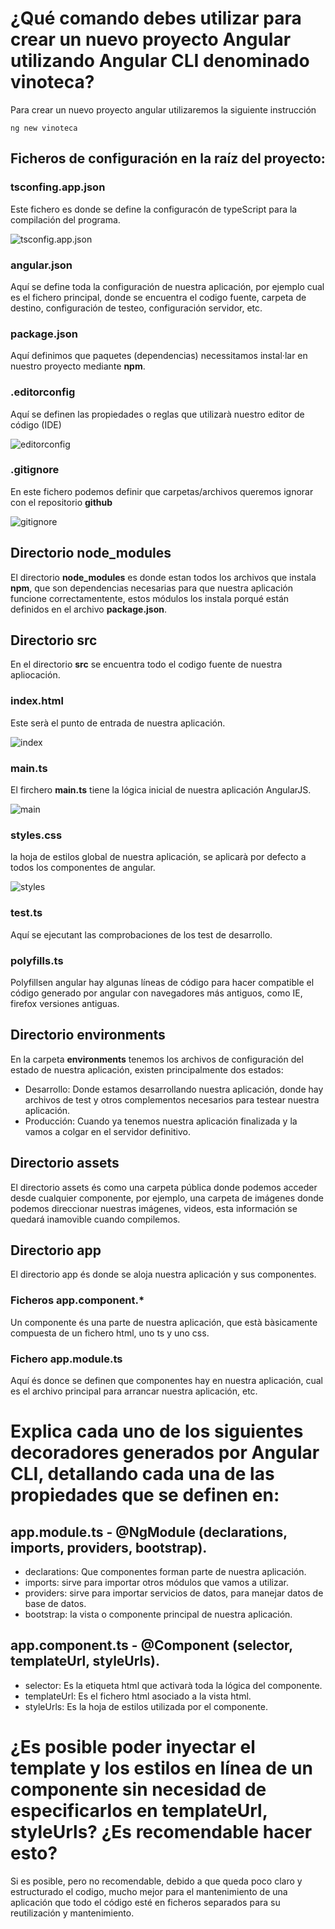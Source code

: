 # ¿Qué comando debes utilizar para crear un nuevo proyecto Angular utilizando Angular CLI denominado vinoteca?
Para crear un nuevo proyecto angular utilizaremos la siguiente instrucción

~~~~
ng new vinoteca
~~~~

## Ficheros de configuración en la raíz del proyecto:
### tsconfing.app.json
Este fichero es donde se define la configuracón de typeScript para la compilación del programa.

![tsconfig.app.json](img/tsconfig.jpg)

### angular.json
Aquí se define toda la configuración de nuestra aplicación, por ejemplo cual es el fichero principal, donde se encuentra el codigo fuente, carpeta de destino, configuración de testeo, configuración servidor, etc.

### package.json
Aquí definimos que paquetes (dependencias) necessitamos instal·lar en nuestro proyecto mediante **npm**.

### .editorconfig
Aquí se definen las propiedades o reglas que utilizarà nuestro editor de código (IDE)

![editorconfig](img/editorConfig.jpg)

### .gitignore
En este fichero podemos definir que carpetas/archivos queremos ignorar con el repositorio **github**

![gitignore](img/gitignore.jpg)

## Directorio node_modules
El directorio **node_modules** es donde estan todos los archivos que instala **npm**, que son dependencias necesarias para que nuestra aplicación funcione correctamentente, estos módulos los instala porqué están definidos en el archivo **package.json**.

## Directorio src
En el directorio **src** se encuentra todo el codigo fuente de nuestra apliocación.

### index.html
Este serà el punto de entrada de nuestra aplicación.

![index](img/index.jpg)

### main.ts
El firchero **main.ts** tiene la lógica inicial de nuestra aplicación AngularJS.

![main](img/main.jpg)

### styles.css
la hoja de estilos global de nuestra aplicación, se aplicarà por defecto a todos los componentes de angular.

![styles](img/styles.jpg)


### test.ts

Aquí se ejecutant las comprobaciones de los test de desarrollo.


### polyfills.ts

Polyfillsen angular hay algunas líneas de código para hacer compatible el código generado por angular con navegadores más antiguos, como IE, firefox versiones antiguas.

## Directorio environments

En la carpeta **environments** tenemos los archivos de configuración del estado de nuestra aplicación, existen principalmente dos estados:
* Desarrollo: Donde estamos desarrollando nuestra aplicación, donde hay archivos de test y otros complementos necesarios para testear nuestra aplicación.
* Producción: Cuando ya tenemos nuestra aplicación finalizada y la vamos a colgar en el servidor definitivo.

## Directorio assets

El directorio assets és como una carpeta pública donde podemos acceder desde cualquier componente, por ejemplo, una carpeta de imágenes donde podemos direccionar nuestras imágenes, videos, esta información se quedará inamovible cuando compilemos.

## Directorio app
El directorio app és donde se aloja nuestra aplicación y sus componentes.

### Ficheros app.component.*
Un componente és una parte de nuestra aplicación, que està bàsicamente compuesta de un fichero html, uno ts y uno css.

### Fichero app.module.ts
Aquí és donce se definen que componentes hay en nuestra aplicación, cual es el archivo principal para arrancar nuestra aplicación, etc.

# Explica cada uno de los siguientes decoradores generados por Angular CLI, detallando cada una de las propiedades que se definen en:

## app.module.ts - @NgModule (declarations, imports, providers, bootstrap).

* declarations: Que componentes forman parte de nuestra aplicación.
* imports: sirve para importar otros módulos que vamos a utilizar.
* providers: sirve para importar servicios de datos, para manejar datos de base de datos.
* bootstrap: la vista o componente principal de nuestra aplicación.

## app.component.ts - @Component (selector, templateUrl, styleUrls).

* selector: Es la etiqueta html que activarà toda la lógica del componente.
* templateUrl: Es el fichero html asociado a la vista html.
* styleUrls: Es la hoja de estilos utilizada por el componente.

# ¿Es posible poder inyectar el template y los estilos en línea de un componente sin necesidad de especificarlos en templateUrl, styleUrls? ¿Es recomendable hacer esto?

Si es posible, pero no recomendable, debido a que queda poco claro y estructurado el codigo, mucho mejor para el mantenimiento de una aplicación que todo el código esté en ficheros separados para su reutilización y mantenimiento.



